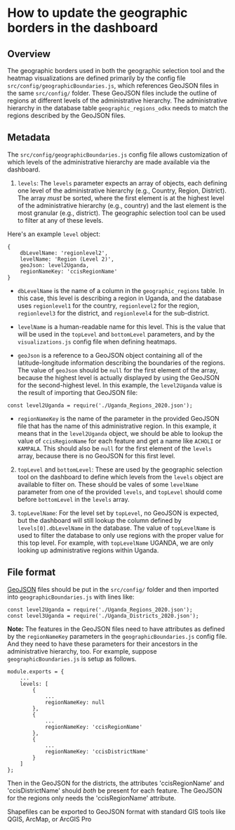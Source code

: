 # How to update the geographic borders in the dashboard
## Overview
The geographic borders used in both the geographic selection tool and the heatmap visualizations are defined primarily by the config file `src/config/geographicBoundaries.js`, which references GeoJSON files in the same `src/config/` folder. These GeoJSON files include the outline of regions at different levels of the administrative hierarchy. The administrative hierarchy in the database table `geographic_regions_odkx` needs to match the regions described by the GeoJSON files.

## Metadata
The `src/config/geographicBoundaries.js` config file allows customization of which levels of the administrative hierarchy are made available via the dashboard. 

1. `levels`: The `levels` parameter expects an array of objects, each defining one level of the administrative hierarchy (e.g., Country, Region, District). The array *must* be sorted, where the first element is at the highest level of the administrative hierarchy (e.g., country) and the last element is the most granular (e.g., district). The geographic selection tool can be used to filter at any of these levels.

Here's an example `level` object:
```
{
    dbLevelName: 'regionlevel2',
    levelName: 'Region (Level 2)',
    geoJson: level2Uganda,
    regionNameKey: 'ccisRegionName'
}
```

* `dbLevelName` is the name of a column in the `geographic_regions` table. In this case, this level is describing a region in Uganda, and the database uses `regionlevel1` for the country, `regionlevel2` for the region, `regionlevel3` for the district, and `regionlevel4` for the sub-district.

* `levelName` is a human-readable name for this level. This is the value that will be used in the `topLevel` and `bottomLevel` parameters, and by the `visualizations.js` config file when defining heatmaps.

* `geoJson` is a reference to a GeoJSON object containing all of the latitude-longitude information describing the boundaries of the regions. The value of `geoJson` should be `null` for the first element of the array, because the highest level is actually displayed by using the GeoJSON for the second-highest level. In this example, the `level2Uganda` value is the result of importing that GeoJSON file:

`const level2Uganda = require('./Uganda_Regions_2020.json');`

* `regionNameKey` is the name of the parameter in the provided GeoJSON file that has the name of this administrative region. In this example, it means that in the `level2Uganda` object, we should be able to lookup the value of `ccisRegionName` for each feature and get a name like `ACHOLI` or `KAMPALA`. This should also be `null` for the first element of the `levels` array, because there is no GeoJSON for this first level.

2. `topLevel` and `bottomLevel`: These are used by the geographic selection tool on the dashboard to define which levels from the `levels` object are available to filter on. These should be vales of some `levelName` parameter from one of the provided `levels`, and `topLevel` should come before `bottomLevel` in the `levels` array.

3. `topLevelName`: For the level set by `topLevel`, no GeoJSON is expected, but the dashboard will still lookup the column defined by `levels[0].dbLevelName` in the database. The value of `topLevelName` is used to filter the database to only use regions with the proper value for this top level. For example, with `topLevelName` UGANDA, we are only looking up administrative regions within Uganda.

## File format
[GeoJSON](https://geojson.org/) files should be put in the `src/config/` folder and then imported into `geographicBoundaries.js` with lines like:
```
const level2Uganda = require('./Uganda_Regions_2020.json');
const level3Uganda = require('./Uganda_Districts_2020.json');
```

**Note:** The features in the GeoJSON files need to have attributes as defined by the `regionNameKey` parameters in the `geographicBoundaries.js` config file. And they need to have these parameters for their ancestors in the administrative hierarchy, too. For example, suppose `geographicBoundaries.js` is setup as follows.
```
module.exports = {
    ...
    levels: [
        {
            ...
            regionNameKey: null
        },
        {
            ...
            regionNameKey: 'ccisRegionName'
        },
        {
            ...
            regionNameKey: 'ccisDistrictName'
        }
    ]
};
```
Then in the GeoJSON for the districts, the attributes 'ccisRegionName' and 'ccisDistrictName' should *both* be present for each feature. The GeoJSON for the regions only needs the 'ccisRegionName' attribute.

Shapefiles can be exported to GeoJSON format with standard GIS tools like QGIS, ArcMap, or ArcGIS Pro

